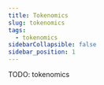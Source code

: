 ```yaml
---
title: Tokenomics
slug: tokenomics
tags:
  - tokenomics
sidebarCollapsible: false
sidebar_position: 1
---
```


TODO: tokenomics